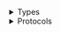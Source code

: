 <details>
<summary>Types</summary>

  - [S3OutpostsClient](/aws-sdk-swift/reference/0.x/AWSS3Outposts/S3OutpostsClient)
  - [S3OutpostsClient.S3OutpostsClientConfiguration](/aws-sdk-swift/reference/0.x/AWSS3Outposts/S3OutpostsClient.S3OutpostsClientConfiguration)
  - [S3OutpostsClientLogHandlerFactory](/aws-sdk-swift/reference/0.x/AWSS3Outposts/S3OutpostsClientLogHandlerFactory)
  - [S3OutpostsClientTypes](/aws-sdk-swift/reference/0.x/AWSS3Outposts/S3OutpostsClientTypes)

</details>

<details>
<summary>Protocols</summary>

  - [S3OutpostsClientProtocol](/aws-sdk-swift/reference/0.x/AWSS3Outposts/S3OutpostsClientProtocol)

</details>
